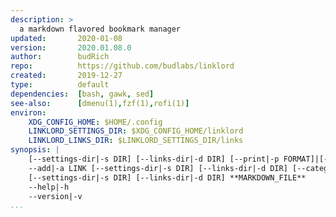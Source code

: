 ```yaml
---
description: >
  a markdown flavored bookmark manager
updated:       2020-01-08
version:       2020.01.08.0
author:        budRich
repo:          https://github.com/budlabs/linklord
created:       2019-12-27
type:          default
dependencies:  [bash, gawk, sed]
see-also:      [dmenu(1),fzf(1),rofi(1)]
environ:
    XDG_CONFIG_HOME: $HOME/.config
    LINKLORD_SETTINGS_DIR: $XDG_CONFIG_HOME/linklord
    LINKLORD_LINKS_DIR: $LINKLORD_SETTINGS_DIR/links
synopsis: |
    [--settings-dir|-s DIR] [--links-dir|-d DIR] [--print|-p FORMAT]|[--exec|-x FORMAT]
    --add|-a LINK [--settings-dir|-s DIR] [--links-dir|-d DIR] [--category|-c CATEGORY] [--title|-t TITLE] [--add-to-history]
    [--settings-dir|-s DIR] [--links-dir|-d DIR] **MARKDOWN_FILE**
    --help|-h
    --version|-v
...
```












